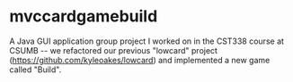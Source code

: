 # mvccardgamebuild
A Java GUI application group project I worked on in the CST338 course at CSUMB -- we refactored our previous "lowcard" project (https://github.com/kyleoakes/lowcard) and implemented a new game called "Build".
